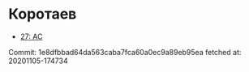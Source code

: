 # Коротаев
- [27: AC](27.md)

Commit: 1e8dfbbad64da563caba7fca60a0ec9a89eb95ea
 fetched at: 20201105-174734
